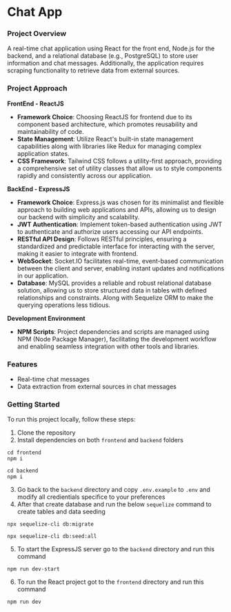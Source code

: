 # Chat App 
### Project Overview
A real-time chat application using React for the front end, Node.js for the backend, and a relational database (e.g., PostgreSQL) to store user information and chat messages. Additionally, the application requires scraping functionality to retrieve data from external sources.
### Project Approach
**FrontEnd - ReactJS**
- **Framework Choice**: Choosing ReactJS for frontend due to its component based architecture, which promotes reusability and maintainability of code.
- **State Management**: Utilize React's built-in state management capabilities along with libraries like Redux for managing complex application states.
- **CSS Framework**: Tailwind CSS follows a utility-first approach, providing a comprehensive set of utility classes that allow us to style components rapidly and consistently across our application.

**BackEnd - ExpressJS**
- **Framework Choice**: Express.js was chosen for its minimalist and flexible approach to building web applications and APIs, allowing us to design our backend with simplicity and scalability.
- **JWT Authentication**: Implement token-based authentication using JWT to authenticate and authorize users accessing our API endpoints.
- **RESTful API Design**: Follows RESTful principles, ensuring a standardized and predictable interface for interacting with the server, making it easier to integrate with frontend.
- **WebSocket**: Socket.IO facilitates real-time, event-based communication between the client and server, enabling instant updates and notifications in our application.
- **Database**: MySQL provides a reliable and robust relational database solution, allowing us to store structured data in tables with defined relationships and constraints. Along with Sequelize ORM to make the querying operations less tidious.

**Development Environment**
- **NPM Scripts**: Project dependencies and scripts are managed using NPM (Node Package Manager), facilitating the development workflow and enabling seamless integration with other tools and libraries.
### Features
- Real-time chat messages
- Data extraction from external sources in chat messages
### Getting Started
To run this project locally, follow these steps:
1. Clone the repository
2. Install dependencies on both `frontend` and `backend` folders
```
cd frontend
npm i

cd backend
npm i
```
3. Go back to the `backend` directory and copy `.env.example` to `.env` and modify all credientials specifice to your preferences
4. After that create database and run the below `sequelize` command to create tables and data seeding
```
npx sequelize-cli db:migrate

npx sequelize-cli db:seed:all
```
5. To start the ExpressJS server go to the `backend` directory and run this command
```
npm run dev-start
```
6. To run the React project got to the `frontend` directory and run this command
```
npm run dev
```


